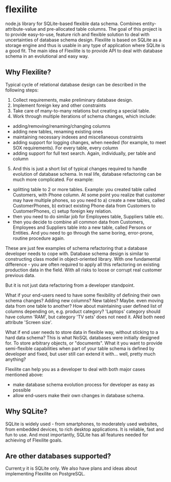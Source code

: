 # flexilite
node.js library for SQLite-based flexible data schema. Combines entity-attribute-value and pre-allocated table columns. 
The goal of this project is to provide easy-to-use, feature rich and flexible solution to deal with uncertainties of database schema design.
Flexilite is based on SQLite as a storage engine and thus is usable in any type of application where SQLite is a good fit.
The main idea of Flexilite is to provide API to deal with database schema in an evolutional and easy way.

## Why Flexilite?
Typical cycle of relational database design can be described in the following steps:
1) Collect requirements, make preliminary database design.
2) Implement foreign key and other constraints
3) Take care of many-to-many relations but creating a special table.
4) Work through multiple iterations of schema changes, which include:
- adding/removing/renaming/changing columns
- adding new tables, renaming existing ones
- maintaining necessary indexes and miscellaneous constraints
- adding support for logging changes, when needed (for example, to meet SOX requirements). For every table, every column
- adding support for full text search. Again, individually, per table and column

5) And this is just a short list of typical changes required to handle evolution of database schema. In real life, database refactoring can be much more complicated. For example:
- splitting table to 2 or more tables. Example: you created table called Customers, with Phone column. At some point you realize that customer may have multiple phones, so you need to a) create a new tables, called CustomerPhones, b) extract existing Phone data from Customers to CustomerPhones, c) setup foreign key relation.
- then you need to do similar job for Employees table, Suppliers table etc.
- then you decide to combine all common data from Customers, Employees and Suppliers table into a new table, called Persons or Entities. And you need to go through the same boring, error-prone, routine procedure again.
 
These are just few examples of schema refactoring that a database developer needs to cope with.
Database schema design is similar to constructing class model in object-oriented library. With one fundamental difference - you are often required to apply all this refactoring on existing production data in the field. With all risks to loose or corrupt real customer previous data.

But it is not just data refactoring from a developer standpoint.

What if your end-users need to have some flexibility of defining their own schema changes? Adding new columns? New tables? Maybe. even moving data from one table to another? 
How about maintaining user defined list of columns depending on, e.g. product category? 'Laptops' category should have column 'RAM', but category 'TV sets' does not need it. ANd both need attribute 'Screen size'.

What if end user needs to store data in flexible way, without sticking to a hard data schema? This is what NoSQL databases were initially designed for. To store arbitrary objects, or "documents". What it you want to provide semi-flexible capabilities when part of your table schema is defined by developer and fixed, but user still can extend it with... well, pretty much anything?

Flexilite can help you as a developer to deal with both major cases mentioned above:
- make database schema evolution process for developer as easy as possible
- allow end-users make their own changes in database schema.
 


## Why SQLite?
SQLite is widely used - from smartphones, to moderately used websites, from embedded devices, to rich desktop applications. It is reliable, fast and fun to use. And most importantly, SQLite has all features needed for achieving of Flexilite goals. 

## Are other databases supported?
Current;y it is SQLite only. We also have plans and ideas about implementing Flexilite on PostgreSQL.
